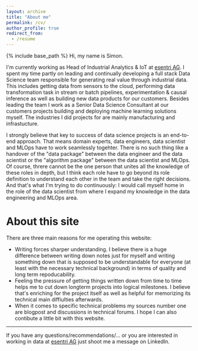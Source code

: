 ```yaml
---
layout: archive
title: "About me"
permalink: /cv/
author_profile: true
redirect_from:
  - /resume
---
```


{% include base_path %}
Hi, my name is Simon.

I'm currently working as Head of Industrial Analytics & IoT at [esentri AG](https://www.esentri.com/). I spent my time partly on leading and continually developing a full stack Data Science team responsible for generating real value through industrial data. This includes getting data from sensors to the cloud, performing data transformation task in stream or batch pipelines, experimentation & causal inference as well as building new data products for our customers. Besides leading the team I work as a Senior Data Science Consultant at our customers projects building and deploying machine learning solutions myself. The industries I did projects for are mainly manufacturing and infrastucture.

I strongly believe that key to success of data science projects is an end-to-end approach. That means domain experts, data engineers, data scientist and MLOps have to work seamlessly togehter. There is no such thing like a handover of the "data package" between the data engineer and the data scientist or the "algorithm package" between the data scientist and MLOps. Of course, threre cannot be the one person that unites all the knowledge of these roles in depth, but I think each role have to go beyond its role definition to understand each other in the team and take the right decisions. And that's what I'm trying to do continuously: I would call myself home in the role of the data scientist from where I expand my knowledge in the data engineering and MLOps area.


About this site
======
There are three main reasons for me operating this website:
- Writing forces sharper understanding. I believe there is a huge difference between writing down notes just for myself and writing something down that is supposed to be understandable for everyone (at least with the necessary technical background) in terms of quality and long term repoducability.
- Feeling the pressure of getting things written down from time to time helps me to cut down longterm projects into logical milestones. I believe that's enriching for the project itself as well as helpful for memorizing its technical main diffiulties afterwards.
- When it comes to specific technical problems my sources number one are blogpost and discussions in technical forums. I hope I can also contibute a little bit with this website. 
  

_____________________________________________________________________________________________  
If you have any questions/recommendations/... or you are interested in working in data at [esentri AG](https://www.esentri.com/) just shoot me a message on LinkedIn.
  
